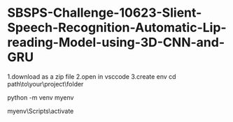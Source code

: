 
# SBSPS-Challenge-10623-Slient-Speech-Recognition-Automatic-Lip-reading-Model-using-3D-CNN-and-GRU

1.download as a zip file
2.open in vsccode
3.create env
cd path\to\your\project\folder

python -m venv myenv

myenv\Scripts\activate



